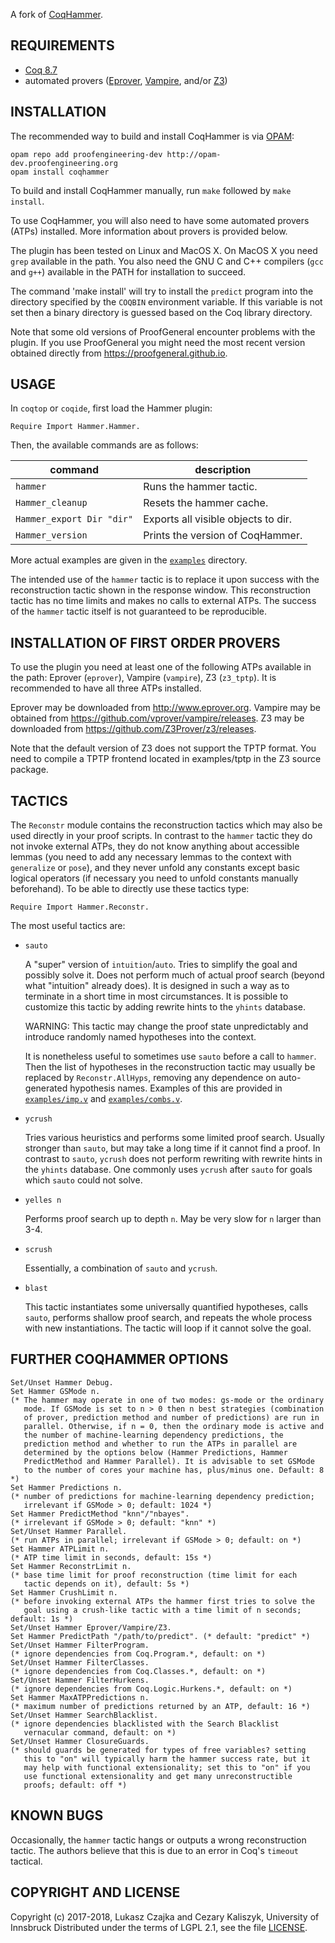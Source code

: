A fork of [CoqHammer](http://cl-informatik.uibk.ac.at/cek/coqhammer/).

REQUIREMENTS
------------

- [Coq 8.7](https://coq.inria.fr/download)
- automated provers ([Eprover](http://www.eprover.org), [Vampire](https://github.com/vprover/vampire/releases), and/or [Z3](https://github.com/Z3Prover/z3/releases))

INSTALLATION
------------

The recommended way to build and install CoqHammer is via [OPAM](http://opam.ocaml.org/doc/Install.html):

```
opam repo add proofengineering-dev http://opam-dev.proofengineering.org
opam install coqhammer
```

To build and install CoqHammer manually, run `make` followed by `make install`.

To use CoqHammer, you will also need to have some automated provers (ATPs)
installed. More information about provers is provided below.

The plugin has been tested on Linux and MacOS X. On MacOS X you need
`grep` available in the path. You also need the GNU C and C++
compilers (`gcc` and `g++`) available in the PATH for installation to
succeed.

The command 'make install' will try to install the `predict` program
into the directory specified by the `COQBIN` environment variable. If
this variable is not set then a binary directory is guessed based
on the Coq library directory.

Note that some old versions of ProofGeneral encounter problems with
the plugin. If you use ProofGeneral you might need the most recent
version obtained directly from https://proofgeneral.github.io.

USAGE
-----

In `coqtop` or `coqide`, first load the Hammer plugin:

```coq
Require Import Hammer.Hammer.
```

Then, the available commands are as follows:

command                          | description
-------------------------------- | ------------------------------------
`hammer`                         |  Runs the hammer tactic.
`Hammer_cleanup`                 |  Resets the hammer cache.
`Hammer_export Dir "dir"`        |  Exports all visible objects to dir.
`Hammer_version`                 |  Prints the version of CoqHammer.

More actual examples are given in the [`examples`](examples) directory.

The intended use of the `hammer` tactic is to replace it upon
success with the reconstruction tactic shown in the response
window. This reconstruction tactic has no time limits and makes no
calls to external ATPs. The success of the `hammer` tactic itself is
not guaranteed to be reproducible.

INSTALLATION OF FIRST ORDER PROVERS
-----------------------------------

To use the plugin you need at least one of the following ATPs
available in the path: Eprover (`eprover`), Vampire (`vampire`), Z3
(`z3_tptp`). It is recommended to have all three ATPs installed.

Eprover may be downloaded from http://www.eprover.org.
Vampire may be obtained from https://github.com/vprover/vampire/releases.
Z3 may be downloaded from https://github.com/Z3Prover/z3/releases.

Note that the default version of Z3 does not support the TPTP format.
You need to compile a TPTP frontend located in examples/tptp in
the Z3 source package.

TACTICS
-------

The `Reconstr` module contains the reconstruction tactics which may
also be used directly in your proof scripts. In contrast to the
`hammer` tactic they do not invoke external ATPs, they do not know
anything about accessible lemmas (you need to add any necessary
lemmas to the context with `generalize` or `pose`), and they never
unfold any constants except basic logical operators (if necessary
you need to unfold constants manually beforehand). To be able to
directly use these tactics type:

```coq
Require Import Hammer.Reconstr.
```

The most useful tactics are:

- `sauto`

  A "super" version of `intuition`/`auto`. Tries to simplify the goal and
  possibly solve it. Does not perform much of actual proof search
  (beyond what "intuition" already does). It is designed in such a way
  as to terminate in a short time in most circumstances. It is
  possible to customize this tactic by adding rewrite hints to the
  `yhints` database.

  WARNING: This tactic may change the proof state unpredictably and
  introduce randomly named hypotheses into the context.

  It is nonetheless useful to sometimes use `sauto` before a call to
  `hammer`. Then the list of hypotheses in the reconstruction tactic
  may usually be replaced by `Reconstr.AllHyps`, removing any dependence
  on auto-generated hypothesis names. Examples of this are provided in
  [`examples/imp.v`](examples/imp.v) and [`examples/combs.v`](examples/combs.v).

- `ycrush`

  Tries various heuristics and performs some limited proof
  search. Usually stronger than `sauto`, but may take a long time if it
  cannot find a proof. In contrast to `sauto`, `ycrush` does not perform
  rewriting with rewrite hints in the `yhints` database. One commonly
  uses `ycrush` after `sauto` for goals which `sauto` could not solve.

- `yelles n`

  Performs proof search up to depth `n`. May be very slow for `n` larger
  than 3-4.

- `scrush`

  Essentially, a combination of `sauto` and `ycrush`.

- `blast`

  This tactic instantiates some universally quantified hypotheses,
  calls `sauto`, performs shallow proof search, and repeats the whole
  process with new instantiations. The tactic will loop if it cannot
  solve the goal.

FURTHER COQHAMMER OPTIONS
--------------------------

```coq
Set/Unset Hammer Debug.
Set Hammer GSMode n.
(* The hammer may operate in one of two modes: gs-mode or the ordinary
   mode. If GSMode is set to n > 0 then n best strategies (combination
   of prover, prediction method and number of predictions) are run in
   parallel. Otherwise, if n = 0, then the ordinary mode is active and
   the number of machine-learning dependency predictions, the
   prediction method and whether to run the ATPs in parallel are
   determined by the options below (Hammer Predictions, Hammer
   PredictMethod and Hammer Parallel). It is advisable to set GSMode
   to the number of cores your machine has, plus/minus one. Default: 8 *)
Set Hammer Predictions n.
(* number of predictions for machine-learning dependency prediction;
   irrelevant if GSMode > 0; default: 1024 *)
Set Hammer PredictMethod "knn"/"nbayes".
(* irrelevant if GSMode > 0; default: "knn" *)
Set/Unset Hammer Parallel.
(* run ATPs in parallel; irrelevant if GSMode > 0; default: on *)
Set Hammer ATPLimit n.
(* ATP time limit in seconds, default: 15s *)
Set Hammer ReconstrLimit n.
(* base time limit for proof reconstruction (time limit for each
   tactic depends on it), default: 5s *)
Set Hammer CrushLimit n.
(* before invoking external ATPs the hammer first tries to solve the
   goal using a crush-like tactic with a time limit of n seconds; default: 1s *)
Set/Unset Hammer Eprover/Vampire/Z3.
Set Hammer PredictPath "/path/to/predict". (* default: "predict" *)
Set/Unset Hammer FilterProgram.
(* ignore dependencies from Coq.Program.*, default: on *)
Set/Unset Hammer FilterClasses.
(* ignore dependencies from Coq.Classes.*, default: on *)
Set/Unset Hammer FilterHurkens.
(* ignore dependencies from Coq.Logic.Hurkens.*, default: on *)
Set Hammer MaxATPPredictions n.
(* maximum number of predictions returned by an ATP, default: 16 *)
Set/Unset Hammer SearchBlacklist.
(* ignore dependencies blacklisted with the Search Blacklist
   vernacular command, default: on *)
Set/Unset Hammer ClosureGuards.
(* should guards be generated for types of free variables? setting
   this to "on" will typically harm the hammer success rate, but it
   may help with functional extensionality; set this to "on" if you
   use functional extensionality and get many unreconstructible
   proofs; default: off *)
```

KNOWN BUGS
----------

Occasionally, the `hammer` tactic hangs or outputs a wrong
reconstruction tactic. The authors believe that this is due to an
error in Coq's `timeout` tactical.

COPYRIGHT AND LICENSE
---------------------

Copyright (c) 2017-2018, Lukasz Czajka and Cezary Kaliszyk, University of Innsbruck
Distributed under the terms of LGPL 2.1, see the file [LICENSE](LICENSE).
